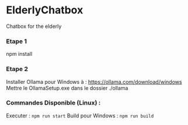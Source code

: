 # ElderlyChatbox
Chatbox for the elderly

### Etape 1
npm install

### Etape 2
Installer Ollama pour Windows à : https://ollama.com/download/windows
Mettre le OllamaSetup.exe dans le dossier ./ollama

### Commandes Disponible (Linux) :

Executer : `npm run start`
Build pour Windows : `npm run build`